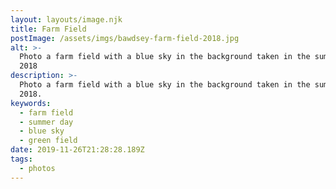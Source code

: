 ```yaml
---
layout: layouts/image.njk
title: Farm Field
postImage: /assets/imgs/bawdsey-farm-field-2018.jpg
alt: >-
  Photo a farm field with a blue sky in the background taken in the summer of
  2018
description: >-
  Photo a farm field with a blue sky in the background taken in the summer of
  2018.
keywords:
  - farm field
  - summer day
  - blue sky
  - green field
date: 2019-11-26T21:28:28.189Z
tags:
  - photos
---
```


